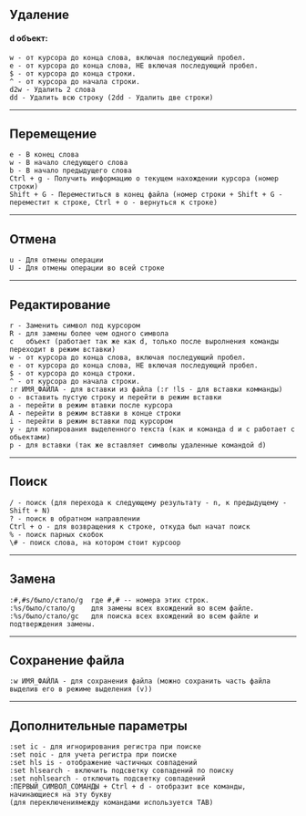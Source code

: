 Удаление
---------------------
#### d   объект:
    w - от курсора до конца слова, включая последующий пробел.
    e - от курсора до конца слова, НЕ включая последующий пробел.
    $ - от курсора до конца строки.
    ^ - от курсора до начала строки.
    d2w - Удалить 2 слова
    dd - Удалить всю строку (2dd - Удалить две строки)
---------------------
Перемещение
---------------------
    e - В конец слова
    w - В начало следующего слова
    b - В начало предыдущего слова
    Ctrl + g - Получить информацию о текущем нахождении курсора (номер строки)
    Shift + G - Переместиться в конец файла (номер строки + Shift + G - переместит к строке, Ctrl + o - вернуться к строке)
---------------------
Отмена
---------------------
    u - Для отмены операции
    U - Для отмены операции во всей строке
---------------------
Редактирование
---------------------
    r - Заменить символ под курсором
    R - для замены более чем одного символа
    c   объект (работает так же как d, только после выролнения команды переходит в режим вставки)
    w - от курсора до конца слова, включая последующий пробел.
    e - от курсора до конца слова, НЕ включая последующий пробел.
    $ - от курсора до конца строки.
    ^ - от курсора до начала строки.
    :r ИМЯ_ФАЙЛА - для вставки из файла (:r !ls - для вставки комманды)
    o - вставить пустую строку и перейти в режим вставки
    a - перейти в режим втавки после курсора
    A - перейти в режим вставки в конце строки
    i - перейти в режим вставки под курсором
    y - для копирования выделенного текста (как и команда d и c работает с обьектами)
    p - для вставки (так же вставляет символы удаленные командой d)
---------------------
Поиск
---------------------
    / - поиск (для перехода к следующему результату - n, к предыдущему - Shift + N) 
    ? - поиск в обратном направлении
    Ctrl + o - для возвращения к строке, откуда был начат поиск
    % - поиск парных скобок
    \# - поиск слова, на котором стоит курсоор
---------------------
Замена
---------------------
    :#,#s/было/стало/g  где #,# -- номера этих строк.
    :%s/было/стало/g    для замены всех вхождений во всем файле.
    :%s/было/стало/gc   для поиска всех вхождений во всем файле и подтверждения замены.
---------------------
Сохранение файла
---------------------
    :w ИМЯ_ФАЙЛА - для сохранения файла (можно сохранить часть файла выделив его в режиме выделения (v))
---------------------
Дополнительные параметры
---------------------
    :set ic - для игнорирования регистра при поиске
    :set noic - для учета регистра при поиске
    :set hls is - отображение частичных совпадений
    :set hlsearch - включить подсветку совпадений по поиску
    :set nohlsearch - отключить подсветку совпадений
    :ПЕРВЫЙ_СИМВОЛ_СОМАНДЫ + Ctrl + d - отобразит все команды, начинающиеся на эту букву
    (для переключениямежду командами используется TAB)
